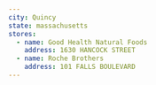 ```yaml
---
city: Quincy
state: massachusetts
stores:
  - name: Good Health Natural Foods
    address: 1630 HANCOCK STREET
  - name: Roche Brothers
    address: 101 FALLS BOULEVARD
---
```


